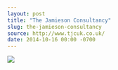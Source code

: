 ```yaml
---
layout: post
title: "The Jamieson Consultancy"
slug: the-jamieson-consultancy
source: http://www.tjcuk.co.uk/
date: 2014-10-16 00:00 -0700
---
```


<img src="{{ site.url }}/assets/img/screenshots/the-jamieson-consultancy.jpg">
